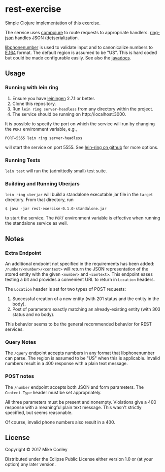 # rest-exercise

Simple Clojure implementation of
[this exercise](https://docs.google.com/document/d/1ZWcTzQdQ9zSZ8Tv4XDyCrju40_FuSJ7W6qu4-pUU-ZA/pub).

The service uses [compojure](https://github.com/weavejester/compojure)
to route requests to appropriate handlers.
[ring-json](https://github.com/ring-clojure/ring-json) handles JSON (de)serialization.

[libphonenumber](https://github.com/googlei18n/libphonenumber/) is
used to validate input and to canonicalize numbers
to [E.164](https://en.wikipedia.org/wiki/E.164) format. The default
region is assumed to be "US". This is hard coded but could be made
configurable easily.
See also the
[javadocs](http://javadoc.io/doc/com.googlecode.libphonenumber/libphonenumber/).


## Usage

### Running with lein ring

1. Ensure you have [leiningen](https://leiningen.org/) 2.7.1 or better.
1. Clone this repository.
1. Run `lein ring server-headless` from any directory within the project.
1. The service should be running on http://localhost:3000.

It is possible to specify the port on which the service will run by
changing the `PORT` environment variable, e.g.,

`PORT=5555 lein ring server-headless`

will start the service on port 5555. See
[lein-ring on github](https://github.com/weavejester/lein-ring)
for more options.


### Running Tests

`lein test` will run the (admittedly small) test suite.


### Building and Running Uberjars

`lein ring uberjar` will build a standalone executable jar file in the
`target` directory. From that directory, run

    $ java -jar rest-exercise-0.1.0-standalone.jar

to start the service. The `PORT` environment variable is effective
when running the standalone service as well.


## Notes

### Extra Endpoint

An additional endpoint not specified in the requirements has been
added: `/number/<number>/<context>` will return the JSON
representation of the stored entity with the given `<number>` and
`<context>`. This endpoint eases testing a bit and provides a
convenient URL to return in `Location` headers.

The `Location` header is set for two types of POST requests:

1. Successful creation of a new entity (with 201 status and the entity
   in the body).
2. Post of parameters exactly matching an already-existing entity
   (with 303 status and no body).

This behavior seems to be the general recommended behavior for REST
services.

### Query Notes

The `/query` endpoint accepts numbers in any format that
libphonenumber can parse. The region is assumed to be "US" when this
is applicable. Invalid numbers result in a 400 response with a plain
text message.

### POST notes

The `/number` endpoint accepts both JSON and form parameters. The
`Content-Type` header must be set appropriately.

All three parameters must be present and nonempty. Violations give a
400 response with a meaningful plain text message. This wasn't
strictly specified, but seems reasonable.

Of course, invalid phone numbers also result in a 400.

## License

Copyright © 2017 Mike Conley

Distributed under the Eclipse Public License either version 1.0 or (at
your option) any later version.
